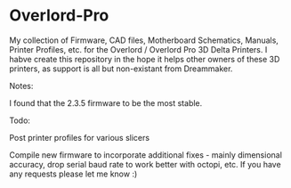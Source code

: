 # Overlord-Pro

My collection of Firmware, CAD files, Motherboard Schematics, Manuals, Printer Profiles, etc. for the Overlord / Overlord Pro 3D Delta Printers. I habve create this repository in the hope it helps other owners of these 3D printers, as support is all but non-existant from Dreammaker.

Notes:

I found that the 2.3.5 firmware to be the most stable.

Todo:

Post printer profiles for various slicers

Compile new firmware to incorporate additional fixes - mainly dimensional accuracy, drop serial baud rate to work better with octopi, etc. If you have any requests please let me know :)
